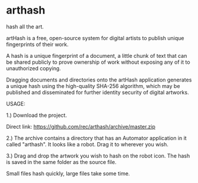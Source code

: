 # arthash

hash all the art.


artHash is a free, open-source system for digital artists to publish unique fingerprints of their work.

A hash is a unique fingerprint of a document, a little chunk of text that can be shared publicly to prove ownership of work without exposing any of it to unauthorized copying.

Dragging documents and directories onto the artHash application generates a unique hash using the high-quality SHA-256 algorithm, which may be published and disseminated for further identity security of digital artworks.


USAGE:

1.) Download the project. 

Direct link: https://github.com/rec/arthash/archive/master.zip

2.) The archive contains a directory that has an Automator application in it called "arthash".   It looks like a robot. Drag it to wherever you wish.

3.) Drag and drop the artwork you wish to hash on the robot icon. The hash is saved in the same folder as the source file. 

Small files hash quickly, large files take some time.

